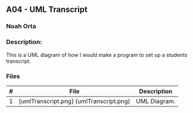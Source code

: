## A04 - UML Transcript
### Noah Orta
### Description:

This is a UML diagram of how I would make a program to set up a students transcript. 

### Files

|   #   | File            | Description                                        |
| :---: | --------------- | -------------------------------------------------- |
|   1   | [umlTranscript.png] (umlTranscript.png) | UML Diagram.      |
